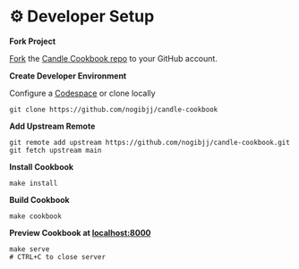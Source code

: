 # ⚙️ Developer Setup

**Fork Project**

[Fork](https://docs.github.com/en/get-started/quickstart/fork-a-repo#forking-a-repository) the [Candle Cookbook repo](https://github.com/nogibjj/candle-cookbook/tree/main) to your GitHub account.

**Create Developer Environment**

Configure a [Codespace](https://docs.github.com/en/codespaces/developing-in-codespaces/creating-a-codespace-for-a-repository) or clone locally

```
git clone https://github.com/nogibjj/candle-cookbook
```

**Add Upstream Remote**

```
git remote add upstream https://github.com/nogibjj/candle-cookbook.git
git fetch upstream main
```

**Install Cookbook**

```
make install
```

**Build Cookbook**

```
make cookbook
```

**Preview Cookbook at [localhost:8000](http://127.0.0.1:8000)**

```
make serve
# CTRL+C to close server
```